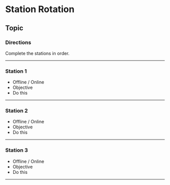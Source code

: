 # Station Rotation
## Topic

### Directions
Complete the stations in order.

---

### Station 1
- Offline / Online
- Objective
- Do this

---

### Station 2
- Offline / Online
- Objective
- Do this

---

### Station 3
- Offline / Online
- Objective
- Do this

---
